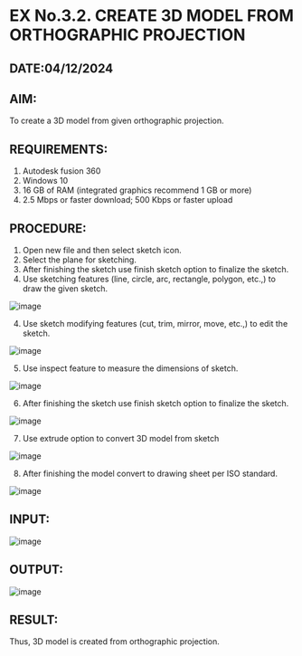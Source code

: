 # EX No.3.2. CREATE 3D MODEL FROM ORTHOGRAPHIC PROJECTION
## DATE:04/12/2024
## AIM:
To create a 3D model from given orthographic projection.

## REQUIREMENTS:
1. Autodesk fusion 360
2. Windows 10
3. 16 GB of RAM (integrated graphics recommend 1 GB or more)
4. 2.5 Mbps or faster download; 500 Kbps or faster upload 

## PROCEDURE:
1.	Open new file and then select sketch icon.
2.	Select the plane for sketching. 
6.	After finishing the sketch use finish sketch option to finalize the sketch.
3.	Use sketching features (line, circle, arc, rectangle, polygon, etc.,) to draw the given sketch.

![image](https://user-images.githubusercontent.com/113594316/198823371-bacc7928-28aa-45dd-a652-8833f95e3ea9.png)

4.	Use sketch modifying features (cut, trim, mirror, move, etc.,) to edit the sketch.

![image](https://user-images.githubusercontent.com/113594316/198823384-c72c4c0f-9650-48db-b7da-697a0f22886b.png)

5.	Use inspect feature to measure the dimensions of sketch.

![image](https://user-images.githubusercontent.com/113594316/198823390-0832a221-257e-439f-99b4-1a8beca74b56.png)

6.	After finishing the sketch use finish sketch option to finalize the sketch.

![image](https://user-images.githubusercontent.com/113594316/198823401-1b79c82e-7665-4874-8135-52cbce3bb50d.png)

7.	Use extrude option to convert 3D model from sketch

![image](https://user-images.githubusercontent.com/113594316/198823408-d3d678f1-2247-41a2-abdd-b9a8918daef8.png)


8.	After finishing the model convert to drawing sheet per  ISO standard.

![image](https://user-images.githubusercontent.com/113594316/198823415-9d0a9454-b197-44bf-b90f-179c75602500.png)

## INPUT:
![image](https://user-images.githubusercontent.com/113594316/198823540-38a1b79a-1f68-4876-add9-adf59b98b386.png)

## OUTPUT:
![image](https://github.com/user-attachments/assets/6e5db609-ee24-453f-a81d-f0b8132ff5ae)

## RESULT:
Thus, 3D model is created from orthographic projection.



